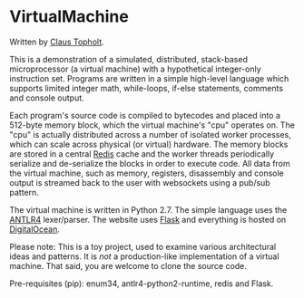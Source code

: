 VirtualMachine
==============
Written by [Claus Topholt](mailto:claus@topholt.com).

This is a demonstration of a simulated, distributed, stack-based microprocessor (a virtual machine) with a
hypothetical integer-only instruction set. Programs are written in a simple high-level language which supports
limited integer math, while-loops, if-else statements, comments and console output.

Each program's source code is compiled to bytecodes and placed into a 512-byte memory block, which the virtual
machine's "cpu" operates on. The "cpu" is actually distributed across a number of isolated worker processes,
which can scale across physical (or virtual) hardware. The memory blocks are stored in a central
[Redis](http://redis.io") cache and the worker threads periodically serialize and de-serialize the blocks in order to
execute code. All data from the virtual machine, such as memory, registers, disassembly and console output is streamed
back to the user with websockets using a pub/sub pattern.

The virtual machine is written in Python 2.7. The simple language uses the [ANTLR4](http://www.antlr.org") lexer/parser. The
website uses [Flask](http://flask.pocoo.org) and everything is hosted on [DigitalOcean](http://www.digitalocean.com).

Please note: This is a toy project, used to examine various architectural ideas and patterns. It is
*not* a production-like implementation of a virtual machine. That said, you are welcome to clone the source code.

Pre-requisites (pip): enum34, antlr4-python2-runtime, redis and Flask.